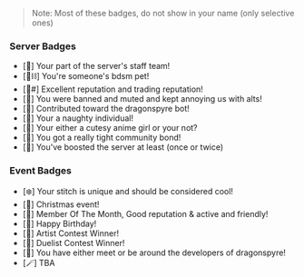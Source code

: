 > Note: Most of these badges, do not show in your name (only selective ones)

### Server Badges
- [🐲] Your part of the server's staff team!
- [🐾⛓] You're someone's bdsm pet!
- [🌟#] Excellent reputation and trading reputation!
- [🖕] You were banned and muted and kept annoying us with alts!
- [🎩] Contributed toward the dragonspyre bot!
- [🔞] Your a naughty individual!
- [🍝] Your either a cutesy anime girl or your not?
- [💞] You got a really tight community bond!
- [🔮] You've boosted the server at least (once or twice)
### Event Badges
- [❄️] Your stitch is unique and should be considered cool!
- [🎄] Christmas event!
- [👑] Member Of The Month, Good reputation & active and friendly!
- [🎉] Happy Birthday!
- [🎨] Artist Contest Winner!
- [🤺] Duelist Contest Winner!
- [🔪] You have either meet or be around the developers of dragonspyre!
- [🪄] TBA
